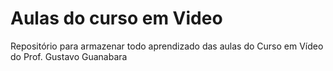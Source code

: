 # Aulas do curso em Video
Repositório para armazenar todo aprendizado das aulas do Curso em Vídeo do Prof. Gustavo Guanabara
